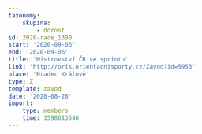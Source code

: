 ```yaml
---
taxonomy:
    skupina:
        - dorost
id: 2020-race_1390
start: '2020-09-06'
end: '2020-09-06'
title: 'Mistrovství ČR ve sprintu'
link: 'http://oris.orientacnisporty.cz/Zavod?id=5953'
place: 'Hradec Králové'
type: Z
template: zavod
date: '2020-08-28'
import:
    type: members
    time: 1598613546
---
```


